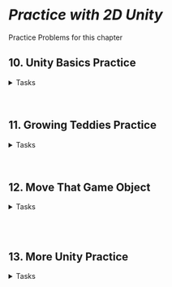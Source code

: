 # ***Practice with 2D Unity***
Practice Problems for this chapter

## 10. Unity Basics Practice
<details>
<summary> Tasks </summary>

* Create a Unity Project and add sprites
* Add sprites to scene
* Run the game

</details>
<br></br>

## 11. Growing Teddies Practice

<details>
<summary> Tasks </summary>

* Make yellow teddy bear 4 times as large.
- [Yellow Bear Script Code](scriptsEx11/YellowTeddyBear.cs)  

* Make the green teddy bear 3 times as tall.
- [Green Bear Script code](scriptsEx11/GreenTeddyBear.cs)

* Make the purple teddy bear 3 times as wide.
- [Purple Bear Script code](scriptsEx11/PurpleTeddyBear.cs)

Caution: 
- Unity requires the name of a .cs file and the name of the class in that .cs file match exactly.

- If you try to rename a script after it has been created, Unity changes the name of the .cs file, but leaves the default name of the class in that file instead of changing it to the new one. 
    - The script will compile fine in MonoDevelop and Visual Studio, but Unity will give you an error when you try to attach it to a game object in your scene.

- To fix this:
    - Right click on the class name in the script and select "Rename..." in the popup menu. 
    - Type in the name of the script as the class name and press "Apply" in the renaming dialog. 
    - Now the name of class and the name of the .cs file match, so Unity will let you attach the script to the  game object in your scene

<img src="images/GrowingTeddiesPic.jpg" alt="Growing Teddies Result" width=1000/> Growing Teddies Result


</details>
<br></br>

## 12. Move That Game Object
<details>
<summary> Tasks </summary>

* Add a game object with physics
* Move the game object
* Play with force

</details>

<br></br>


## 13. More Unity Practice

<details>
<summary> Tasks </summary>

* Create a project and add sprites
* Add sprites to scene
* Make teddy bears move 

</details>